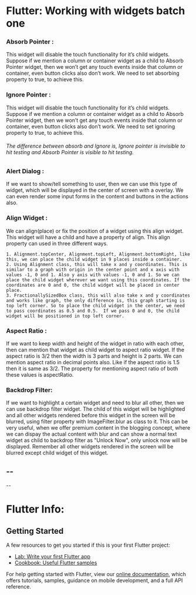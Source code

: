 # Flutter: Working with widgets batch one
### Absorb Pointer : 
This widget will disable the touch functionality for it’s child widgets. Suppose if we mention a column or container widget as a child to Absorb Pointer widget, then we won’t get any touch events inside that column or container, even button clicks also don’t work. We need to set absorbing property to true, to achieve this.

### Ignore Pointer : 
This widget will disable the touch functionality for it’s child widgets. Suppose if we mention a column or container widget as a child to Absorb Pointer widget, then we won’t get any touch events inside that column or container, even button clicks also don’t work. We need to set ignoring property to true, to achieve this.
###### The difference between absorb and Ignore is, Ignore pointer is invisible to hit testing and Absorb Pointer is visible to hit testing.

### Alert Dialog :
If we want to show/tell something to user, then we can use this type of widget, which will be displayed in the center of screen with a overlay. We can even render some input forms in the content and buttons in the actions also.

### Align Widget :
We can align(place) or fix the position of a widget using this align widget. This widget will have a child and have a property of align. This align property can used in three different ways.

    1. Alignment.topCenter, Alignment.topLeft, Alignment.bottomRight, like this, we can place the child widget in 9 places inside a container.
    2. Using Alignment class, this will take x and y coordinates. This is similar to a graph with origin in the center point and x axis with values -1, 0 and 1. Also y axis with values -1, 0 and 1. So we can place the child widget wherever we want using this coordinates. If the coordinates are 0 and 0, the child widget will be placed in center place.
    3. FractionallySizedBox class, this will also take x and y coordinates and works like graph, the only difference is, this graph starting is top left corner. So to place the child widget in the center, we need to pass coordinates as 0.5 and 0.5.  If we pass 0 and 0, the child widget will be positioned in top left corner.

### Aspect Ratio :
If we want to keep width and height of the widget in ratio with each other, then can mention that widget as child widget to aspect ratio widget. If the aspect ratio is 3/2 then the width is 3 parts and height is 2 parts. We can mention aspect ratio in decimal points also. Like if the aspect ratio is 1.5 then it is same as 3/2. The property for mentioning aspect ratio of both these values is aspectRatio.


### Backdrop Filter:
If we want to highlight a certain widget and need to blur all other, then we can use backdrop filter widget. The child of this widget will be highlighted and all other widgets rendered before this widget in the screen will be blurred, using filter property with ImageFilter.blur as class to it. This can be very useful, when we offer premium content in the blogging concept, where we can dispay the actual content with blur and can show a normal text widget as child to backdrop filter as "Unlock Now", only unlock now will be displayed. Remember all other widgets rendered in the screen will be blurred except child widget of this widget.

--
--
--
 

# Flutter Info:
## Getting Started

A few resources to get you started if this is your first Flutter project:

- [Lab: Write your first Flutter app](https://flutter.dev/docs/get-started/codelab)
- [Cookbook: Useful Flutter samples](https://flutter.dev/docs/cookbook)

For help getting started with Flutter, view our
[online documentation](https://flutter.dev/docs), which offers tutorials,
samples, guidance on mobile development, and a full API reference.
